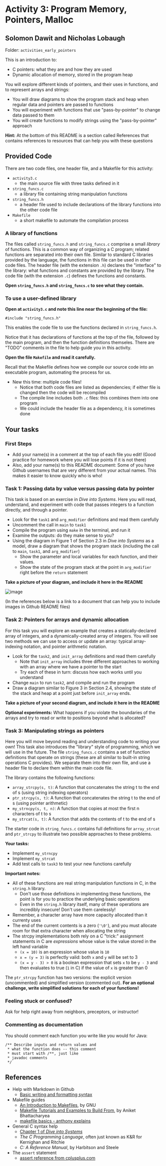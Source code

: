 # Activity 3: Program Memory, Pointers, Malloc

## Solomon Dawit and Nicholas Lobaugh

Folder: `activities_early_pointers`

This is an introduction to:
* C pointers: what they are and how they are used
* Dynamic allocation of memory, stored in the program heap

You will explore different kinds of pointers, and their uses in functions,
and to represent arrays and strings:
- You will draw diagrams to show the program stack and heap when regular data
and pointers are passed to functions
- You will experiment with functions that use "pass-by-pointer" to change
data passed to them
- You will create functions to modify strings using the "pass-by-pointer" 
approach
	
**Hint:** At the bottom of this README is a section called References that 
contains references to resources that can help you with these questions

## Provided Code

There are two code files, one header file, and a Makefile for this activity:

- `activity3.c`
    - the main source file with three tasks defined in it
- `string_funcs.c`
    - a library file containing string manipulation functions
- `string_funcs.h`
    - a header file used to include declarations of the library functions into
the other code file
- `Makefile`
    - a short makefile to automate the compilation process


### A library of functions

The files called `string_funcs.h` and `string_funcs.c` comprise a small
*library* of functions. This is a common way of organizing a C program; related
functions are separated into their own file. Similar to standard C libraries
provided by the language, the functions in this file can be used in other code
files. The header file (with the extension `.h`) declares the "interface" to the
library: what functions and constants are provided by the library. The code 
file (with the extension `.c`) defines the functions and constants.

**Open `string_funcs.h` and `string_funcs.c` to see what they contain.**


### To use a user-defined library

**Open at `activity3.c` and note this line near the beginning of the file:**

	#include "string_funcs.h"

This enables the code file to use the functions declared in `string_funcs.h`.

Notice that it has declarations of functions at the top of the file, followed 
by the main program, and then the function definitions 
themseles. There are "TODO" comments in the file to help guide you in this 
activity.

**Open the file `Makefile` and read it carefully.**

Recall that the Makefile defines how we compile our source code into an 
executable program, automating the process for us.

- New this time: multiple code files!
    - Notice that both code files are listed as dependencies; if either file
is changed then the code will be recompiled
    - The compile line includes both `.c` files: this combines them into one
program
    - We could include the header file as a dependency, it is sometimes done


## Your tasks

### First Steps
- Add your name(s) in a comment at the top of each file you edit! (Good practice
for homework where you will lose points if it is not there)
- Also, add your name(s) to this README document: Some of you have Github usernames that
are very different from your actual names. This makes it easier to know quickly who is who!


### Task 1: Passing data by value versus passing data by pointer

This task is based on an exercise in _Dive into Systems_. Here you will read,
understand, and experiment with code that passes integers to a function directly,
and through a pointer.

- Look for the `task1`  and `arg_modifier` definitions and read them carefully
- Uncomment the call in `main` to `task1`
- Compile the program using `make` in the terminal, and run it
- Examine the outputs: do they make sense to you?
- Using the diagram in Figure 1 of Section 2.3 in _Dive into Systems_ as a model,
draw a diagram that shows the program stack (including the call to `main`, 
`task1`, and `arg_modifier`) 
    - Show the parameter and local variables for each
function, and their values. 
    - Show the state of the program stack at the point in `arg_modifier` right 
before the `return` statement

**Take a picture of your diagram, and include it here in the README**

![image](https://github.com/user-attachments/assets/a473b87e-9cd9-4d9c-abe2-df3f679dc5bd)


(In the references below is a link to a document that can help you to include
images in Github README files)

### Task 2: Pointers for arrays and dynamic allocation

For this task you will explore an example that creates a statically-declared
array of integers, and a dynamically-created array of integers. You will see
two methods we can use to access or update an array: typical array-indexing
notation, and pointer arithmetic notation.

- Look for the `task2`, and `init_array` definitions and read
them carefully
    - Note that `init_array` includes three different approaches to working
    with an array where we have a pointer to the start
    - Try each of these in turn: discuss how each works until you understand
- Change `main` to run `task2`, and compile and run the program
- Draw a diagram similar to Figure 3 in Section 2.4, showing the state of
the stack and heap at a point just before `init_array` ends.

**Take a picture of your second diagram, and include it here in the README**

**Optional experiments:** What happens if you violate the boundaries of the 
arrays and try to read or write to positions beyond what is allocated? 

### Task 3: Manipulating strings as pointers

Here you will move beyond reading and understanding code to writing your own! 
This task also introduces the "library" style of programming, which we will use
in the future. The file `string_funcs.c` contains a set of function definitions
that operate on strings (these are all similar to built-in string operations C
provides). We separate them into their own file, and use a header file to 
declare them within the main code file.

The library contains the following functions:
- `array_strcpy(s, t)`: A function that concatenates the string t to the end of s
(using string indexing operators)
- `ptr_strcpy(s, t)`: A function that concatenates the string t to the end of s
(using pointer arithmetic)
- `my_strncpy(s, t, n)`: A function that copies at most the first n characters 
of t to s 
- `my_strcat(s, t)`: A function that adds the contents of t to the end of s

The starter code in `string_funcs.c` contains full definitions for `array_strcat`
and `ptr_strcpy` to illustrate two possible approaches to these problems. 

**Your tasks:**
- Implement `my_strncpy` 
- Implement `my_strcat`
- Add test calls to `task3` to test your new functions carefully

**Important notes:** 
- All of these functions are real string manipulation functions in C, in the `string.h` library. 
   - Don't use those definitions in implementing these functions, the point is for
you to practice the underlying basic operations
   - Even in the `string.h` library itself, many of these operations are 
incredibly insecure! Don't use them carelessly!
- Remember, a character array have more capacity allocated than it currenty uses
- The end of the current contents is a zero (`'\0'`), and you must allocate room
for that extra character when allocating the string
- The strcpy implementations both rely on a C "trick:" assignment statements
in C are _expressions_ whose value is the value stored in the left hand variable
   - `(x = 10)` is an expression whose value is `10`
   - `x = (y = 3)` is perfectly valid: both `x` and `y` will be set to 3
   - `(x = y - 3) > 0` is a boolean expression that sets `x` to be `y - 3` and
   then evaluates to true (`1` in C) if the value of `x` is greater than 0

The `ptr_strcpy` function has two versions: the explicit version 
(uncommented) and simplified version (commented out). 
**For an optional challenge, write simplified solutions for each of your functions!**


### Feeling stuck or confused?

Ask for help right away from neighbors, preceptors, or instructor!


### Commenting as documentation

You should comment each function you write like you would for Java:

	/** Describe inputs and return values and 
	 * what the function does -- this comment
	 * must start with /**, just like 
	 * javadoc comments
	 */

## References

- Help with Markdown in Github
  - [Basic writing and formatting syntax](https://docs.github.com/en/get-started/writing-on-github/getting-started-with-writing-and-formatting-on-github/basic-writing-and-formatting-syntax)
- Makefile guides
  - [An Introduction to Makefiles](https://www.gnu.org/software/make/manual/html_node/Introduction.html), by GNU
  - [Makefile Tutorials and Examples to Build From](https://earthly.dev/blog/make-tutorial/), by Aniket Bhattacharyea
  - [makefile basics - anthony explains](https://www.youtube.com/watch?v=20GC9mYoFGs)
- General C syntax help
  - [Chapter 1 of _Dive into Systems_](https://diveintosystems.org/book/C1-C_intro/index.html)
  - _The C Programming Language_, often just known as K&R for Kernighan and Ritchie
  - _C: A Reference Manual_, by Harbitson and Steele
- The `assert` statement
  - [assert reference from cplusplus.com](https://cplusplus.com/reference/cassert/assert/?kw=assert)
